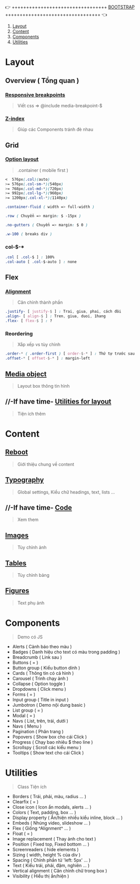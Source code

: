 👉 +++++++++++++++++++++++++++++++++ [BOOTSTRAP](http://getbootstrap.com/) +++++++++++++++++++++++++++++++++ 👈

1. [Layout](#layout)
1. [Content](#content)
1. [Components](#components)
1. [Utilities](#utilities)

# Layout
## Overview ( Tổng quan )
### [Responsive breakpoints](http://getbootstrap.com/docs/4.0/layout/overview/#responsive-breakpoints/)
> Viết css => @include media-breakpoint-$

### [Z-index](http://getbootstrap.com/docs/4.0/layout/overview/#z-index/)
> Giúp các Components tránh đè nhau

## Grid
### [Option layout](http://getbootstrap.com/docs/4.0/layout/grid/#grid-options)
> .container ( mobile first )
```css
<  576px(.col)(auto)
>= 576px(.col-sm-*)(540px)
>= 768px(.col-md-*)(720px)
>= 992px(.col-lg-*)(960px)
>= 1200px(.col-xl-*)(1140px)

.container-fluid ( width => full-width )

.row ( Chuyển => margin: $ -15px )

.no-gutters ( Chuyển => margin: $ 0 )

.w-100 ( breaks div )
```
### col-$-*
```css
.col [ .col-$ ] : 100%
.col-auto [ .col-$-auto ] : none
```
## Flex
### [Alignment](http://getbootstrap.com/docs/4.0/layout/grid/#alignment)
> Căn chỉnh thành phần
```css
.justify- [ justify-$ ] : Trai, giua, phai, cách đôi
.align- [ align-$ ] : Tren, giua, duoi, 1hang
.flex- [ flex-$ ] : ?
```
### Reordering
> Xắp xếp vs tùy chỉnh
```css
.order-* ( .order-first ) [ order-$-* ] : Thứ tự trước sau
.offset-* [ offset-$-* ] : margin-left
```
## [Media object](http://getbootstrap.com/docs/4.0/layout/media-object/)
> Layout box thông tin hình

## //-If have time- [Utilities for layout](http://getbootstrap.com/docs/4.0/layout/utilities-for-layout/)
> Tiện ích thêm

# Content

## [Reboot](http://getbootstrap.com/docs/4.0/content/reboot/)
> Giới thiệu chung về content

## [Typography](http://getbootstrap.com/docs/4.0/content/typography/)
> Global settings, Kiểu chữ headings, text, lists ...

## //-If have time- [Code](http://getbootstrap.com/docs/4.0/content/code/)
> Xem them

## [Images](http://getbootstrap.com/docs/4.0/content/images/)
> Tùy chỉnh ảnh

## [Tables](http://getbootstrap.com/docs/4.0/content/tables/)
> Tùy chỉnh bảng

## [Figures](http://getbootstrap.com/docs/4.0/content/figures/)
> Text phụ ảnh

# Components
> Demo có JS

+ Alerts ( Cảnh báo theo màu )
+ Badges ( Danh hiệu cho text có màu trong padding )
+ Breadcrumb ( Link sau )
+ Buttons ( = )
+ Button group ( Kiểu button dính )
+ Cards ( Thông tin có cả hình )
+ Carousel ( Trình chạy ảnh )
+ Collapse ( Option toggle )
+ Dropdowns ( Click menu )
+ Forms ( = )
+ Input group ( Title in input )
+ Jumbotron ( Demo nội dung basic )
+ List group ( = )
+ Modal ( = )
+ Navs ( List, trên, trái, dưới )
+ Navs ( Menu )
+ Pagination ( Phân trang )
+ Popovers ( Show box cho cái Click )
+ Progress ( Chạy bao nhiêu $ theo line )
+ Scrollspy ( Scroll các kiểu menu )
+ Tooltips ( Show text cho cái Click )

# Utilities
> Class Tiện ích

+ Borders ( Trái, phải, màu, radius ... )
+ Clearfix ( = )
+ Close icon ( Icon ẩn modals, alerts ... )
+ Colors ( Text, padding, box ... )
+ Display property ( Ẩn/hiện nhiều kiểu inline, block ... )
+ Embeds ( Nhúng video, slideshow ... )
+ Flex ( Giống ^Alignment^ ... )
+ Float ( = )
+ Image replacement ( Thay ảnh cho text )
+ Position ( Fixed top, Fixed bottom ... )
+ Screenreaders ( hide elements )
+ Sizing ( width, height % của div )
+ Spacing ( Chính phần tử 'left: 5px' ... )
+ Text ( Kiểu trái, phải, đậm, nghiên ... )
+ Vertical alignment ( Căn chỉnh chữ trong box )
+ Visibility ( Hiểu thị ẩn/hiện )
